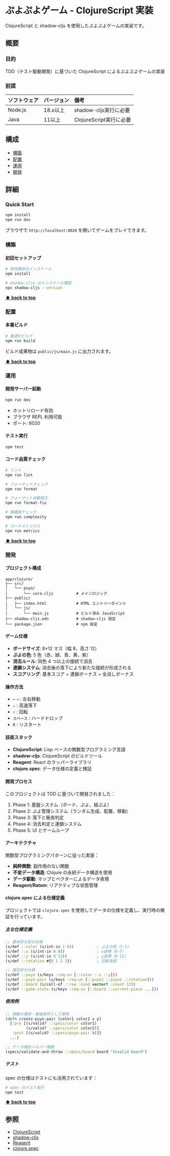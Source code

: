 # ぷよぷよゲーム - ClojureScript 実装

ClojureScript と shadow-cljs を使用したぷよぷよゲームの実装です。

## 概要

### 目的

TDD（テスト駆動開発）に基づいた ClojureScript によるぷよぷよゲームの実装

### 前提

| ソフトウェア | バージョン | 備考 |
| :----------- | :--------- | :--- |
| Node.js      | 18.x以上   | shadow-cljs実行に必要 |
| Java         | 11以上     | ClojureScript実行に必要 |

## 構成

- [構築](#構築)
- [配置](#配置)
- [運用](#運用)
- [開発](#開発)

## 詳細

### Quick Start

```bash
npm install
npm run dev
```

ブラウザで `http://localhost:8020` を開いてゲームをプレイできます。

### 構築

#### 初回セットアップ

```bash
# 依存関係のインストール
npm install

# shadow-cljs のインストール確認
npx shadow-cljs --version
```

**[⬆ back to top](#構成)**

### 配置

#### 本番ビルド

```bash
# 最適化ビルド
npm run build
```

ビルド成果物は `public/js/main.js` に出力されます。

**[⬆ back to top](#構成)**

### 運用

#### 開発サーバー起動

```bash
npm run dev
```

- ホットリロード有効
- ブラウザ REPL 利用可能
- ポート: 8020

#### テスト実行

```bash
npm test
```

#### コード品質チェック

```bash
# リント
npm run lint

# フォーマットチェック
npm run format

# フォーマット自動修正
npm run format-fix

# 複雑度チェック
npm run complexity

# コードメトリクス
npm run metrics
```

**[⬆ back to top](#構成)**

### 開発

#### プロジェクト構成

```
app/clojure/
├── src/
│   └── puyo/
│       └── core.cljs          # メインロジック
├── public/
│   ├── index.html             # HTML エントリーポイント
│   └── js/
│       └── main.js            # ビルド済み JavaScript
├── shadow-cljs.edn            # shadow-cljs 設定
└── package.json               # npm 設定
```

#### ゲーム仕様

- **ボードサイズ**: 8×12 マス（幅 8、高さ 12）
- **ぷよの色**: 5 色（赤、緑、青、黄、紫）
- **消去ルール**: 同色 4 つ以上の接続で消去
- **連鎖システム**: 消去後の落下により新たな接続が形成される
- **スコアリング**: 基本スコア + 連鎖ボーナス + 全消しボーナス

#### 操作方法

- `←` `→` : 左右移動
- `↓` : 高速落下
- `↑` : 回転
- `スペース` : ハードドロップ
- `R` : リスタート

#### 技術スタック

- **ClojureScript**: Lisp ベースの関数型プログラミング言語
- **shadow-cljs**: ClojureScript のビルドツール
- **Reagent**: React のラッパーライブラリ
- **clojure.spec**: データ仕様の定義と検証

#### 開発プロセス

このプロジェクトは TDD に基づいて開発されました：

1. Phase 1: 基盤システム（ボード、ぷよ、組ぷよ）
2. Phase 2: ぷよ管理システム（ランダム生成、配置、移動）
3. Phase 3: 落下と衝突判定
4. Phase 4: 消去判定と連鎖システム
5. Phase 5: UI とゲームループ

#### アーキテクチャ

関数型プログラミングパターンに従った実装：

- **純粋関数**: 副作用のない関数
- **不変データ構造**: Clojure の永続データ構造を使用
- **データ駆動**: マップとベクターによるデータ表現
- **Reagent/Ratom**: リアクティブな状態管理

#### clojure.spec による仕様定義

プロジェクトでは `clojure.spec` を使用してデータの仕様を定義し、実行時の検証を行っています。

##### 主な仕様定義

```clojure
;; 基本的な型の仕様
(s/def ::color (s/int-in 1 6))          ; ぷよの色（1-5）
(s/def ::x (s/int-in 0 8))              ; x座標（0-7）
(s/def ::y (s/int-in 0 12))             ; y座標（0-11）
(s/def ::rotation #{0 1 2 3})           ; 回転角度

;; 複合的な仕様
(s/def ::puyo (s/keys :req-un [::color ::x ::y]))
(s/def ::puyo-pair (s/keys :req-un [::puyo1 ::puyo2 ::rotation]))
(s/def ::board (s/coll-of ::row :kind vector? :count 12))
(s/def ::game-state (s/keys :req-un [::board ::current-piece ...]))
```

##### 使用例

```clojure
;; 関数の事前・事後条件として使用
(defn create-puyo-pair [color1 color2 x y]
  {:pre [(s/valid? ::specs/color color1)
         (s/valid? ::specs/color color2)]
   :post [(s/valid? ::specs/puyo-pair %)]}
  ...)

;; データ検証ヘルパー関数
(specs/validate-and-throw ::specs/board board "Invalid board")
```

##### テスト

spec の仕様はテストにも活用されています：

```bash
# spec のテスト実行
npm test
```

**[⬆ back to top](#構成)**

## 参照

- [ClojureScript](https://clojurescript.org/)
- [shadow-cljs](https://shadow-cljs.github.io/docs/UsersGuide.html)
- [Reagent](https://reagent-project.github.io/)
- [clojure.spec](https://clojure.org/guides/spec)
